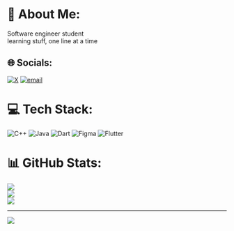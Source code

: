 # 💫 About Me:
Software engineer student<br>learning stuff, one line at a time


## 🌐 Socials:
[![X](https://img.shields.io/badge/X-black.svg?logo=X&logoColor=white)](https://x.com/liliesofred) [![email](https://img.shields.io/badge/Email-D14836?logo=gmail&logoColor=white)](mailto:jomanw05@gmail.com) 

# 💻 Tech Stack:
![C++](https://img.shields.io/badge/c++-%2300599C.svg?style=for-the-badge&logo=c%2B%2B&logoColor=white) ![Java](https://img.shields.io/badge/java-%23ED8B00.svg?style=for-the-badge&logo=openjdk&logoColor=white) ![Dart](https://img.shields.io/badge/dart-%230175C2.svg?style=for-the-badge&logo=dart&logoColor=white) ![Figma](https://img.shields.io/badge/figma-%23F24E1E.svg?style=for-the-badge&logo=figma&logoColor=white) ![Flutter](https://img.shields.io/badge/Flutter-%2302569B.svg?style=for-the-badge&logo=Flutter&logoColor=white)
# 📊 GitHub Stats:
![](https://github-readme-stats.vercel.app/api?username=jumAsm&theme=dark&hide_border=false&include_all_commits=false&count_private=false)<br/>
![](https://nirzak-streak-stats.vercel.app/?user=jumAsm&theme=dark&hide_border=false)<br/>
![](https://github-readme-stats.vercel.app/api/top-langs/?username=jumAsm&theme=dark&hide_border=false&include_all_commits=false&count_private=false&layout=compact)

---
[![](https://visitcount.itsvg.in/api?id=jumAsm&icon=0&color=10)](https://visitcount.itsvg.in)

<!-- Proudly created with GPRM ( https://gprm.itsvg.in ) -->
